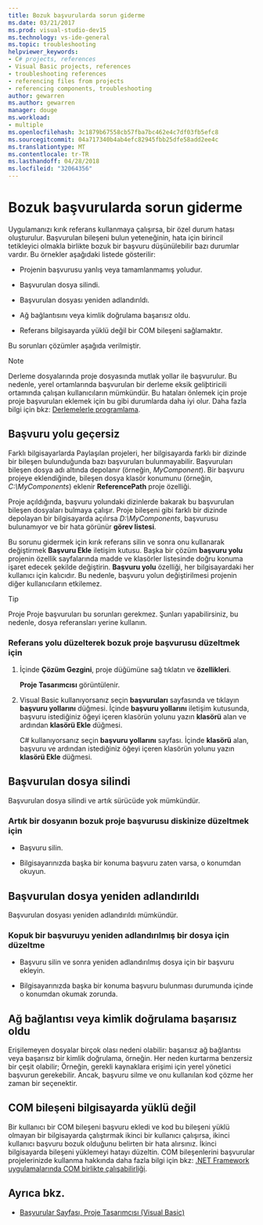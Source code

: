 ```yaml
---
title: Bozuk başvurularda sorun giderme
ms.date: 03/21/2017
ms.prod: visual-studio-dev15
ms.technology: vs-ide-general
ms.topic: troubleshooting
helpviewer_keywords:
- C# projects, references
- Visual Basic projects, references
- troubleshooting references
- referencing files from projects
- referencing components, troubleshooting
author: gewarren
ms.author: gewarren
manager: douge
ms.workload:
- multiple
ms.openlocfilehash: 3c1879b67558cb57fba7bc462e4c7df03fb5efc8
ms.sourcegitcommit: 04a717340b4ab4efc82945fbb25dfe58add2ee4c
ms.translationtype: MT
ms.contentlocale: tr-TR
ms.lasthandoff: 04/28/2018
ms.locfileid: "32064356"
---
```

# <a name="troubleshoot-broken-references"></a>Bozuk başvurularda sorun giderme

Uygulamanızı kırık referans kullanmaya çalışırsa, bir özel durum hatası oluşturulur. Başvurulan bileşeni bulun yeteneğinin, hata için birincil tetikleyici olmakla birlikte bozuk bir başvuru düşünülebilir bazı durumlar vardır. Bu örnekler aşağıdaki listede gösterilir:

- Projenin başvurusu yanlış veya tamamlanmamış yoludur.

- Başvurulan dosya silindi.

- Başvurulan dosyası yeniden adlandırıldı.

- Ağ bağlantısını veya kimlik doğrulama başarısız oldu.

- Referans bilgisayarda yüklü değil bir COM bileşeni sağlamaktır.

Bu sorunları çözümler aşağıda verilmiştir.

> [!NOTE]
> Derleme dosyalarında proje dosyasında mutlak yollar ile başvurulur. Bu nedenle, yerel ortamlarında başvurulan bir derleme eksik geliþtiricili ortamında çalışan kullanıcıların mümkündür. Bu hataları önlemek için proje proje başvuruları eklemek için bu gibi durumlarda daha iyi olur. Daha fazla bilgi için bkz: [Derlemelerle programlama](/dotnet/framework/app-domains/programming-with-assemblies).

## <a name="reference-path-is-incorrect"></a>Başvuru yolu geçersiz

Farklı bilgisayarlarda Paylaşılan projeleri, her bilgisayarda farklı bir dizinde bir bileşen bulunduğunda bazı başvuruları bulunmayabilir. Başvuruları bileşen dosya adı altında depolanır (örneğin, *MyComponent*). Bir başvuru projeye eklendiğinde, bileşen dosya klasör konumunu (örneğin, *C:\MyComponents*) eklenir **ReferencePath** proje özelliği.

Proje açıldığında, başvuru yolundaki dizinlerde bakarak bu başvurulan bileşen dosyaları bulmaya çalışır. Proje bileşeni gibi farklı bir dizinde depolayan bir bilgisayarda açılırsa *D:\MyComponents*, başvurusu bulunamıyor ve bir hata görünür **görev listesi**.

Bu sorunu gidermek için kırık referans silin ve sonra onu kullanarak değiştirmek **Başvuru Ekle** iletişim kutusu. Başka bir çözüm **başvuru yolu** projenin özellik sayfalarında madde ve klasörler listesinde doğru konuma işaret edecek şekilde değiştirin. **Başvuru yolu** özelliği, her bilgisayardaki her kullanıcı için kalıcıdır. Bu nedenle, başvuru yolun değiştirilmesi projenin diğer kullanıcıların etkilemez.

> [!TIP]
> Proje Proje başvuruları bu sorunları gerekmez. Şunları yapabilirsiniz, bu nedenle, dosya referansları yerine kullanın.

### <a name="to-fix-a-broken-project-reference-by-correcting-the-reference-path"></a>Referans yolu düzelterek bozuk proje başvurusu düzeltmek için

1. İçinde **Çözüm Gezgini**, proje düğümüne sağ tıklatın ve **özellikleri**.

   **Proje Tasarımcısı** görüntülenir.

1. Visual Basic kullanıyorsanız seçin **başvuruları** sayfasında ve tıklayın **başvuru yollarını** düğmesi. İçinde **başvuru yollarını** iletişim kutusunda, başvuru istediğiniz öğeyi içeren klasörün yolunu yazın **klasörü** alan ve ardından **klasörü Ekle** düğmesi.

    C# kullanıyorsanız seçin **başvuru yollarını** sayfası. İçinde **klasörü** alan, başvuru ve ardından istediğiniz öğeyi içeren klasörün yolunu yazın **klasörü Ekle** düğmesi.

## <a name="referenced-file-has-been-deleted"></a>Başvurulan dosya silindi

Başvurulan dosya silindi ve artık sürücüde yok mümkündür.

### <a name="to-fix-a-broken-project-reference-for-a-file-that-no-longer-exists-on-your-drive"></a>Artık bir dosyanın bozuk proje başvurusu diskinize düzeltmek için

- Başvuru silin.

- Bilgisayarınızda başka bir konuma başvuru zaten varsa, o konumdan okuyun.

## <a name="referenced-file-has-been-renamed"></a>Başvurulan dosya yeniden adlandırıldı

Başvurulan dosyası yeniden adlandırıldı mümkündür.

### <a name="to-fix-a-broken-reference-for-a-file-that-has-been-renamed"></a>Kopuk bir başvuruyu yeniden adlandırılmış bir dosya için düzeltme

- Başvuru silin ve sonra yeniden adlandırılmış dosya için bir başvuru ekleyin.

- Bilgisayarınızda başka bir konuma başvuru bulunması durumunda içinde o konumdan okumak zorunda.

## <a name="network-connection-or-authentication-has-failed"></a>Ağ bağlantısı veya kimlik doğrulama başarısız oldu

Erişilemeyen dosyalar birçok olası nedeni olabilir: başarısız ağ bağlantısı veya başarısız bir kimlik doğrulama, örneğin. Her neden kurtarma benzersiz bir çeşit olabilir; Örneğin, gerekli kaynaklara erişimi için yerel yönetici başvurun gerekebilir. Ancak, başvuru silme ve onu kullanılan kod çözme her zaman bir seçenektir.

## <a name="com-component-is-not-installed-on-computer"></a>COM bileşeni bilgisayarda yüklü değil

Bir kullanıcı bir COM bileşeni başvuru ekledi ve kod bu bileşeni yüklü olmayan bir bilgisayarda çalıştırmak ikinci bir kullanıcı çalışırsa, ikinci kullanıcı başvuru bozuk olduğunu belirten bir hata alırsınız. İkinci bilgisayarda bileşeni yüklemeyi hatayı düzeltin. COM bileşenlerini başvurular projelerinizde kullanma hakkında daha fazla bilgi için bkz: [.NET Framework uygulamalarında COM birlikte çalışabilirliği](/dotnet/visual-basic/programming-guide/com-interop/com-interoperability-in-net-framework-applications).

## <a name="see-also"></a>Ayrıca bkz.

- [Başvurular Sayfası, Proje Tasarımcısı (Visual Basic)](../ide/reference/references-page-project-designer-visual-basic.md)